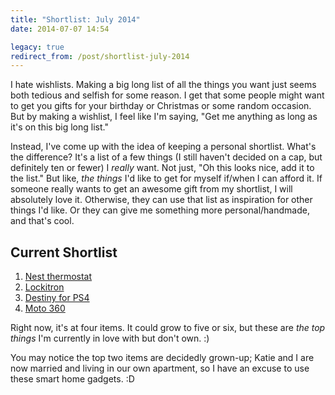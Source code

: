 ```yaml
---
title: "Shortlist: July 2014"
date: 2014-07-07 14:54

legacy: true
redirect_from: /post/shortlist-july-2014
---
```


I hate wishlists. Making a big long list of all the things you want just seems both tedious and selfish for some reason. I get that some people might want to get you gifts for your birthday or Christmas or some random occasion. But by making a wishlist, I feel like I'm saying, "Get me anything as long as it's on this big long list."

Instead, I've come up with the idea of keeping a personal shortlist. What's the difference? It's a list of a few things (I still haven't decided on a cap, but definitely ten or fewer) I _really_ want. Not just, "Oh this looks nice, add it to the list." But like, _the things_ I'd like to get for myself if/when I can afford it. If someone really wants to get an awesome gift from my shortlist, I will absolutely love it. Otherwise, they can use that list as inspiration for other things I'd like. Or they can give me something more personal/handmade, and that's cool.

## Current Shortlist

  1. [Nest thermostat](https://store.nest.com/product/thermostat/)
  2. [Lockitron](https://lockitron.com/preorders/pick_color)
  3. [Destiny for PS4](http://us.playstation.com/ps4/games/destiny-ps4.html)
  4. [Moto 360](https://moto360.motorola.com/)

Right now, it's at four items. It could grow to five or six, but these are _the top things_ I'm currently in love with but don't own. :)

You may notice the top two items are decidedly grown-up; Katie and I are now married and living in our own apartment, so I have an excuse to use these smart home gadgets. :D
